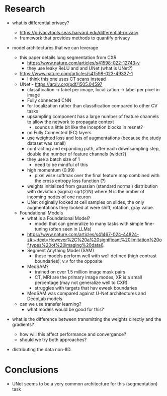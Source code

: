 # Research
- what is differential privacy?
    - https://privacytools.seas.harvard.edu/differential-privacy
    - framework that provides methods to quantify privacy
- model architectures that we can leverage
    - this paper details lung segmentation from CXR
        - https://www.nature.com/articles/s41598-022-12743-y
        - they use leaky ReLU and and UNet (what is UNet?)
    - https://www.nature.com/articles/s41598-023-49337-1
        - I think this one uses CT scans instead
    - UNet - https://arxiv.org/pdf/1505.04597
        - classification -> label per image, localization -> label per pixel in image
        - Fully connected CNN
        - for localization rather than classification compared to other CV tasks
        - upsampling component has a large number of feature channels to allow the network to propagate context
            - sounds a little bit like the inception blocks in resnet?
        - no Fully Connected (FC) layers
        - use weighted loss and lots of augmentations (because the study dataset was small)
        - contracting and expanding path, after each downsampling step, double the number of feature channels (wider?)
        - they use a batch size of 1
            - need to be mindful of this
        - high momentum (0.99) 
            - pixel wise softmax over the final feature map combined with the cross entropy loss function (?)
        - weights initialized from gaussian (standard normal) distribution with deviation (sigma) sqrt(2/N) where N is the nmber of incoming nodes of one neuron
        - UNet originally looked at cell samples on slides, the only augmentations they looked at were shift, rotation, gray value. 
    - Foundational Models
        - what is a Foundational Model?
            - model that can generalize to many tasks with simple fine-tuning (often seen in LLMs)
        - https://www.nature.com/articles/s41467-024-44824-z#:~:text=However%2C%20a%20significant%20limitation%20of,types%20of%20imaging%20data6.
        - Segment Anything Model (SAM)
            - these models perform well with well defined (high contrast boundaries), v.v for the opposite
        - MedSAM?
            - trained on over 1.5 million image mask pairs
            - CT, MRI are the primary image modes, XR is a small percentage (may not generalize well to CXR)
            - struggles with targets that hav eweek boundaries
        - MedSAM was compared against U-Net architectures and DeepLab models
    - can we use transfer learning?
        - what models would be good for this?

- what is the difference between transmitting the weights directly and the gradients?
    - how will this affect performance and convergance?
    - should we try both approaches?

- distributing the data non-IID.
# Conclusions
- UNet seems to be a very common architecture for this (segmentation) task
